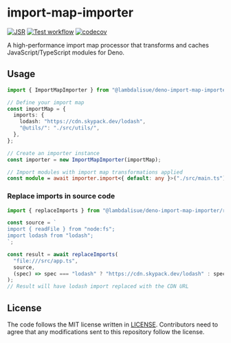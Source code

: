 # import-map-importer

[![JSR](https://jsr.io/badges/@lambdalisue/deno-import-map-importer)](https://jsr.io/@lambdalisue/deno-import-map-importer)
[![Test workflow](https://github.com/lambdalisue/deno-import-map-importer/actions/workflows/test.yml/badge.svg)](https://github.com/lambdalisue/deno-import-map-importer/actions/workflows/test.yml)
[![codecov](https://codecov.io/gh/lambdalisue/deno-import-map-importer/graph/badge.svg?token=bBTnWn6fJI)](https://codecov.io/gh/lambdalisue/deno-import-map-importer)

A high-performance import map processor that transforms and caches
JavaScript/TypeScript modules for Deno.

## Usage

```typescript ignore
import { ImportMapImporter } from "@lambdalisue/deno-import-map-importer";

// Define your import map
const importMap = {
  imports: {
    lodash: "https://cdn.skypack.dev/lodash",
    "@utils/": "./src/utils/",
  },
};

// Create an importer instance
const importer = new ImportMapImporter(importMap);

// Import modules with import map transformations applied
const module = await importer.import<{ default: any }>("./src/main.ts");
```

### Replace imports in source code

```typescript ignore
import { replaceImports } from "@lambdalisue/deno-import-map-importer/replace-imports";

const source = `
import { readFile } from "node:fs";
import lodash from "lodash";
`;

const result = await replaceImports(
  "file:///src/app.ts",
  source,
  (spec) => spec === "lodash" ? "https://cdn.skypack.dev/lodash" : spec,
);
// Result will have lodash import replaced with the CDN URL
```

## License

The code follows the MIT license written in [LICENSE](./LICENSE). Contributors
need to agree that any modifications sent to this repository follow the license.
